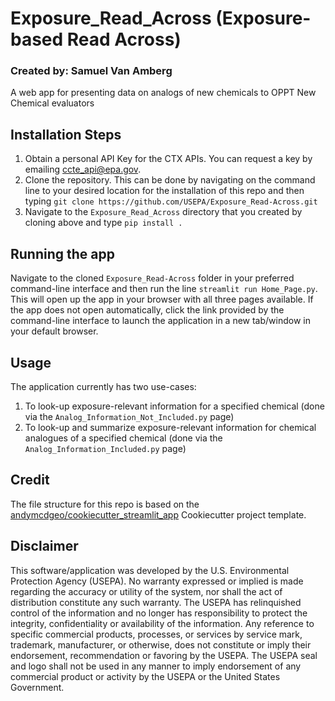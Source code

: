 # Exposure_Read_Across (Exposure-based Read Across)
### Created by: Samuel Van Amberg

A web app for presenting data on analogs of new chemicals to OPPT New Chemical evaluators

## Installation Steps

1. Obtain a personal API Key for the CTX APIs. You can request a key by emailing [ccte_api@epa.gov](mailto:ccte_api@epa.gov).
2. Clone the repository. This can be done by navigating on the command line to your desired location for the installation of this repo and then typing `git clone https://github.com/USEPA/Exposure_Read-Across.git` 
3. Navigate to the `Exposure_Read_Across` directory that you created by cloning above and type `pip install .`

## Running the app
 
Navigate to the cloned `Exposure_Read-Across` folder in your preferred command-line interface and then run the line `streamlit run Home_Page.py`. This will open up the app in your browser with all three pages available. If the app does not open automatically, click the link provided by the command-line interface to launch the application in a new tab/window in your default browser.

## Usage
The application currently has two use-cases:
1. To look-up exposure-relevant information for a specified chemical (done via the `Analog_Information_Not_Included.py` page)
2. To look-up and summarize exposure-relevant information for chemical analogues of a specified chemical (done via the `Analog_Information_Included.py` page)

## Credit

The file structure for this repo is based on the [andymcdgeo/cookiecutter_streamlit_app](https://github.com/andymcdgeo/cookiecutter-streamlit) Cookiecutter project template.

## Disclaimer
This software/application was developed by the U.S. Environmental Protection Agency (USEPA). No warranty expressed or implied is made regarding the accuracy or utility of the system, nor shall the act of distribution constitute any such warranty. The USEPA has relinquished control of the information and no longer has responsibility to protect the integrity, confidentiality or availability of the information. Any reference to specific commercial products, processes, or services by service mark, trademark, manufacturer, or otherwise, does not constitute or imply their endorsement, recommendation or favoring by the USEPA. The USEPA seal and logo shall not be used in any manner to imply endorsement of any commercial product or activity by the USEPA or the United States Government.